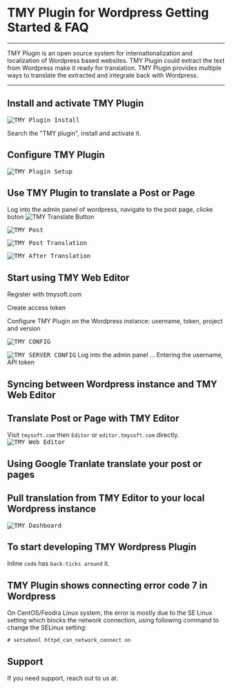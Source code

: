 # TMY Plugin for Wordpress Getting Started & FAQ

----

TMY Plugin is an open source system for internationalization and localization of Wordpress based websites. TMY Plugin could extract the text from Wordpress make it ready for translation. TMY Plugin provides multiple ways to translate the extracted and integrate back with Wordpress.


----

## Install and activate TMY Plugin 

<kbd>![TMY Plugin Install](https://github.com/tmysoft/tmy-wordpress/blob/master/tmy-addplugin.png "TMY Plugin Install")</kbd>

Search the "TMY plugin", install and activate it.

## Configure TMY Plugin

<kbd>![TMY Plugin Setup](https://github.com/tmysoft/tmy-wordpress/blob/master/tmy-setup.png "TMY Plugin Setup")</kbd>

## Use TMY Plugin to translate a Post or Page

Log into the admin panel of wordpress, navigate to the post page, clicke buton ![TMY Translate Button](https://github.com/tmysoft/tmy-wordpress/blob/master/tmy-translatebutton.png "TMY Translate Button")

<kbd>![TMY Post](https://github.com/tmysoft/tmy-wordpress/blob/master/tmy-page.png "TMY Post")</kbd>

<kbd>![TMY Post Translation](https://github.com/tmysoft/tmy-wordpress/blob/master/tmy-pagetranslated.png "TMY Page Translation")</kbd>

<kbd>![TMY After Translation](https://github.com/tmysoft/tmy-wordpress/blob/master/tmy-sitetranslatedview.png "TMY After Translation")</kbd>

## Start using TMY Web Editor

Register with tmysoft.com

Create access token

Configure TMY Plugin on the Wordpress instance: username, token, project and version

<kbd>![TMY CONFIG](https://github.com/tmysoft/tmy-wordpress/blob/master/tmy-apikey.png "TMY CONFIG")</kbd>

<kbd>![TMY SERVER CONFIG](https://github.com/tmysoft/tmy-wordpress/blob/master/tmy-pluginserverconfig.png "TMY SERVER CONFIG")</kbd>
Log into the admin panel ...
Entering the username, API token

## Syncing between Wordpress instance and TMY Web Editor


## Translate Post or Page with TMY Editor

Visit `tmysoft.com` then `Editor` or `editor.tmysoft.com` directly.
<kbd>![TMY Web Editor](https://github.com/tmysoft/tmy-wordpress/blob/master/tmy-webeditor.png "TMY Web Editor")</kbd>


## Using Google Tranlate translate your post or pages

## Pull translation from TMY Editor to your local Wordpress instance
<kbd>![TMY Dashboard](https://github.com/tmysoft/tmy-wordpress/blob/master/tmy-dashboard.png "TMY Dashboard")</kbd>

## To start developing TMY Wordpress Plugin
Inline `code` has `back-ticks around` it.

## TMY Plugin shows connecting error code 7 in Wordpress

On CentOS/Feodra Linux system, the error is mostly due to the SE Linux setting which blocks the network connection, using following command to change the SELinux setting:

```
# setsebool httpd_can_network_connect on
```


## Support

If you need support, reach out to us at. 
